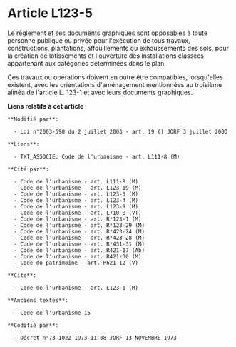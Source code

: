 # Article L123-5

Le règlement et ses documents graphiques sont opposables à toute personne publique ou privée pour l'exécution de tous
travaux, constructions, plantations, affouillements ou exhaussements des sols, pour la création de lotissements et
l'ouverture des installations classées appartenant aux catégories déterminées dans le plan.

Ces travaux ou opérations doivent en outre être compatibles, lorsqu'elles existent, avec les orientations d'aménagement
mentionnées au troisième alinéa de l'article L. 123-1 et avec leurs documents graphiques.

**Liens relatifs à cet article**

	**Modifié par**:

	  - Loi n°2003-590 du 2 juillet 2003 - art. 19 () JORF 3 juillet 2003

	**Liens**:

	  - TXT_ASSOCIE: Code de l'urbanisme - art. L111-8 (M)

	**Cité par**:

	  - Code de l'urbanisme - art. L111-8 (M)
	  - Code de l'urbanisme - art. L123-19 (M)
	  - Code de l'urbanisme - art. L123-3 (M)
	  - Code de l'urbanisme - art. L123-4 (M)
	  - Code de l'urbanisme - art. L123-9 (M)
	  - Code de l'urbanisme - art. L710-8 (VT)
	  - Code de l'urbanisme - art. R*123-1 (M)
	  - Code de l'urbanisme - art. R*123-29 (M)
	  - Code de l'urbanisme - art. R*423-24 (M)
	  - Code de l'urbanisme - art. R*423-28 (M)
	  - Code de l'urbanisme - art. R*431-31 (M)
	  - Code de l'urbanisme - art. R421-17 (Ab)
	  - Code de l'urbanisme - art. R421-30 (M)
	  - Code du patrimoine - art. R621-12 (V)

	**Cite**:

	  - Code de l'urbanisme - art. L123-1 (M)

	**Anciens textes**:

	  - Code de l'urbanisme 15

	**Codifié par**:

	  - Décret n°73-1022 1973-11-08 JORF 13 NOVEMBRE 1973
